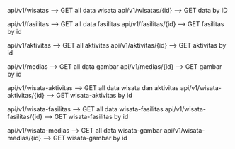 api/v1/wisatas --> GET all data wisata
api/v1/wisatas/{id} --> GET data by ID

api/v1/fasilitas --> GET all data fasilitas
api/v1/fasilitas/{id} --> GET fasilitas by id

api/v1/aktivitas --> GET all aktivitas
api/v1/aktivitas/{id} --> GET aktivitas by id

api/v1/medias --> GET all data gambar
api/v1/medias/{id} --> GET gambar by id

api/v1/wisata-aktivitas --> GET all data wisata dan aktivitas
api/v1/wisata-aktivitas/{id} --> GET wisata-aktivitas by id

api/v1/wisata-fasilitas --> GET all data wisata-fasilitas
api/v1/wisata-fasilitas/{id} --> GET wisata-fasilitas by id

api/v1/wisata-medias --> GET all data wisata-gambar
api/v1/wisata-medias/{id} --> GET wisata-gambar by id
